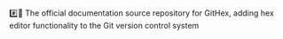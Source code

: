 #️⃣️📖️ The official documentation source repository for GitHex, adding hex editor functionality to the Git version control system
